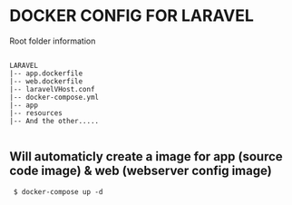 # DOCKER CONFIG FOR LARAVEL

Root folder information

```

LARAVEL
|-- app.dockerfile
|-- web.dockerfile
|-- laravelVHost.conf
|-- docker-compose.yml
|-- app
|-- resources
|-- And the other.....


```

## Will automaticly create a image for app (source code image) & web (webserver config image)

```
 $ docker-compose up -d 

```
